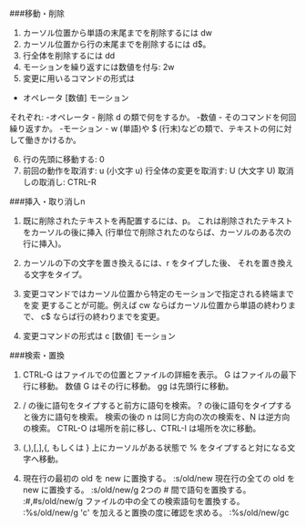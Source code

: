 ###移動・削除
1. カーソル位置から単語の末尾までを削除するには dw
2. カーソル位置から行の末尾までを削除するには d$。
3. 行全体を削除するには dd
4. モーションを繰り返すには数値を付与:   2w
5. 変更に用いるコマンドの形式は
- オペレータ   [数値]   モーション

それぞれ:
 -オペレータ - 削除 d の類で何をするか。
 -数値       - そのコマンドを何回繰り返すか。
 -モーション - w (単語)や $ (行末)などの類で、テキストの何に対して働きかけるか。

6. 行の先頭に移動する:  0
7. 前回の動作を取消す:        u   (小文字 u)
	 行全体の変更を取消す:      U   (大文字 U)
	 取消しの取消し:            CTRL-R

###挿入・取り消しn
1. 既に削除されたテキストを再配置するには、p。
   これは削除されたテキストをカーソルの後に挿入
	 (行単位で削除されたのならば、カーソルのある次の行に挿入)。

2. カーソルの下の文字を置き換えるには、r をタイプした後、
	 それを置き換える文字をタイプ。

3. 変更コマンドではカーソル位置から特定のモーションで指定される終端までを変
	 更することが可能。例えば cw ならばカーソル位置から単語の終わりまで、
	 c$ ならば行の終わりまでを変更。

4. 変更コマンドの形式は
			 c    [数値]   モーション
	 
###検索・置換
1. CTRL-G はファイルでの位置とファイルの詳細を表示。
				G はファイルの最下行に移動。
	 数値 G はその行に移動。
			 gg は先頭行に移動。

2. / の後に語句をタイプすると前方に語句を検索。
	 ? の後に語句をタイプすると後方に語句を検索。
	 検索の後の n は同じ方向の次の検索を、N は逆方向の検索。
	 CTRL-O は場所を前に移し、CTRL-I は場所を次に移動。

3. (,),[,],{, もしくは } 上にカーソルがある状態で % をタイプすると対になる文
	 字へ移動。

4. 現在行の最初の old を new に置換する。     :s/old/new
	 現在行の全ての old を new に置換する。     :s/old/new/g
	 2つの # 間で語句を置換する。               :#,#s/old/new/g
	 ファイルの中の全ての検索語句を置換する。   :%s/old/new/g
	 'c' を加えると置換の度に確認を求める。     :%s/old/new/gc
